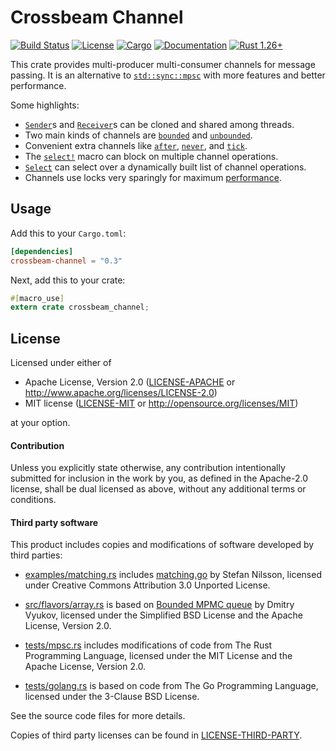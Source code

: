 # Crossbeam Channel

[![Build Status](https://travis-ci.org/crossbeam-rs/crossbeam.svg?branch=master)](
https://travis-ci.org/crossbeam-rs/crossbeam)
[![License](https://img.shields.io/badge/license-MIT%2FApache--2.0-blue.svg)](
https://github.com/crossbeam-rs/crossbeam-channel)
[![Cargo](https://img.shields.io/crates/v/crossbeam-channel.svg)](
https://crates.io/crates/crossbeam-channel)
[![Documentation](https://docs.rs/crossbeam-channel/badge.svg)](
https://docs.rs/crossbeam-channel)
[![Rust 1.26+](https://img.shields.io/badge/rust-1.26+-lightgray.svg)](
https://www.rust-lang.org)

This crate provides multi-producer multi-consumer channels for message passing.
It is an alternative to [`std::sync::mpsc`] with more features and better performance.

Some highlights:

* [`Sender`]s and [`Receiver`]s can be cloned and shared among threads.
* Two main kinds of channels are [`bounded`] and [`unbounded`].
* Convenient extra channels like [`after`], [`never`], and [`tick`].
* The [`select!`] macro can block on multiple channel operations.
* [`Select`] can select over a dynamically built list of channel operations.
* Channels use locks very sparingly for maximum [performance](benchmarks).

[`std::sync::mpsc`]: https://doc.rust-lang.org/std/sync/mpsc/index.html
[`Sender`]: https://docs.rs/crossbeam-channel/*/crossbeam_channel/struct.Sender.html
[`Receiver`]: https://docs.rs/crossbeam-channel/*/crossbeam_channel/struct.Receiver.html
[`bounded`]: https://docs.rs/crossbeam-channel/*/crossbeam_channel/fn.bounded.html
[`unbounded`]: https://docs.rs/crossbeam-channel/*/crossbeam_channel/fn.unbounded.html
[`after`]: https://docs.rs/crossbeam-channel/*/crossbeam_channel/fn.after.html
[`never`]: https://docs.rs/crossbeam-channel/*/crossbeam_channel/fn.never.html
[`tick`]: https://docs.rs/crossbeam-channel/*/crossbeam_channel/fn.tick.html
[`select!`]: https://docs.rs/crossbeam-channel/*/crossbeam_channel/macro.select.html
[`Select`]: https://docs.rs/crossbeam-channel/*/crossbeam_channel/struct.Select.html

## Usage

Add this to your `Cargo.toml`:

```toml
[dependencies]
crossbeam-channel = "0.3"
```

Next, add this to your crate:

```rust
#[macro_use]
extern crate crossbeam_channel;
```

## License

Licensed under either of

 * Apache License, Version 2.0 ([LICENSE-APACHE](LICENSE-APACHE) or http://www.apache.org/licenses/LICENSE-2.0)
 * MIT license ([LICENSE-MIT](LICENSE-MIT) or http://opensource.org/licenses/MIT)

at your option.

#### Contribution

Unless you explicitly state otherwise, any contribution intentionally submitted
for inclusion in the work by you, as defined in the Apache-2.0 license, shall be
dual licensed as above, without any additional terms or conditions.

#### Third party software

This product includes copies and modifications of software developed by third parties:

* [examples/matching.rs](examples/matching.rs) includes
  [matching.go](http://www.nada.kth.se/~snilsson/concurrency/src/matching.go) by Stefan Nilsson,
  licensed under Creative Commons Attribution 3.0 Unported License.

* [src/flavors/array.rs](src/flavors/array.rs) is based on
  [Bounded MPMC queue](http://www.1024cores.net/home/lock-free-algorithms/queues/bounded-mpmc-queue)
  by Dmitry Vyukov, licensed under the Simplified BSD License and the Apache License, Version 2.0.

* [tests/mpsc.rs](tests/mpsc.rs) includes modifications of code from The Rust Programming Language,
  licensed under the MIT License and the Apache License, Version 2.0.

* [tests/golang.rs](tests/golang.rs) is based on code from The Go Programming Language, licensed
  under the 3-Clause BSD License.

See the source code files for more details.

Copies of third party licenses can be found in [LICENSE-THIRD-PARTY](LICENSE-THIRD-PARTY).

